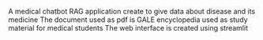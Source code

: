 A medical chatbot RAG application create to give data about disease and its medicine 
The document used as pdf is GALE encyclopedia used as study material for medical students 
The web interface is created using streamlit
